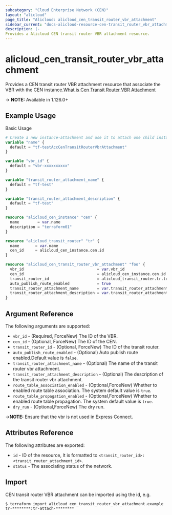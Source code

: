 ```yaml
---
subcategory: "Cloud Enterprise Network (CEN)"
layout: "alicloud"
page_title: "Alicloud: alicloud_cen_transit_router_vbr_attachment"
sidebar_current: "docs-alicloud-resource-cen-transit_router_vbr_attachment"
description: |-
Provides a Alicloud CEN transit router VBR attachment resource.
---
```


# alicloud\_cen_transit_router_vbr_attachment

Provides a CEN transit router VBR attachment resource that associate the VBR with the CEN instance.[What is Cen Transit Router VBR Attachment](https://help.aliyun.com/document_detail/261361.html)

-> **NOTE:** Available in 1.126.0+

## Example Usage

Basic Usage

```terraform
# Create a new instance-attachment and use it to attach one child instance to a new CEN
variable "name" {
  default = "tf-testAccCenTransitRouterVbrAttachment"
}

variable "vbr_id" {
  default = "vbr-xxxxxxxxxx"
}

variable "transit_router_attachment_name" {
  default = "tf-test"
}

variable "transit_router_attachment_description" {
  default = "tf-test"
}

resource "alicloud_cen_instance" "cen" {
  name        = var.name
  description = "terraform01"
}

resource "alicloud_transit_router" "tr" {
  name       = var.name
  cen_id     = alicloud_cen_instance.cen.id
}

resource "alicloud_cen_transit_router_vbr_attachment" "foo" {
  vbr_id                                = var.vbr_id
  cen_id                                = alicloud_cen_instance.cen.id
  transit_router_id                     = alicloud_transit_router.tr.transit_router_id
  auto_publish_route_enabled            = true
  transit_router_attachment_name        = var.transit_router_attachment_name
  transit_router_attachment_description = var.transit_router_attachment_description
}
```
## Argument Reference

The following arguments are supported:

* `vbr_id` - (Required, ForceNew) The ID of the VBR.
* `cen_id` - (Optional, ForceNew) The ID of the CEN.
* `transit_router_id` - (Optional, ForceNew) The ID of the transit router.
* `auto_publish_route_enabled` - (Optional) Auto publish route enabled.Default value is `false`.
* `transit_router_attachment_name` - (Optional) The name of the transit router vbr attachment.
* `transit_router_attachment_description` - (Optional) The description of the transit router vbr attachment.
* `route_table_association_enabled` - (Optional,ForceNew) Whether to enabled route table association. The system default value is `true`.
* `route_table_propagation_enabled` - (Optional,ForceNew) Whether to enabled route table propagation. The system default value is `true`.  
* `dry_run` - (Optional,ForceNew) The dry run.

->**NOTE:** Ensure that the vbr is not used in Express Connect.

## Attributes Reference

The following attributes are exported:

* `id` - ID of the resource, It is formatted to `<transit_router_id>:<transit_router_attachment_id>`. 
* `status` - The associating status of the network.

## Import

CEN transit router VBR attachment can be imported using the id, e.g.

```
$ terraform import alicloud_cen_transit_router_vbr_attachment.example tr-********:tr-attach-********
```
